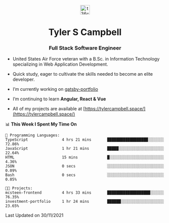 <p align="center">
<a href="https://www.linkedin.com/in/t36campbell" target="blank"><img align="center" src="https://ik.imagekit.io/t36campbell/Portfolio/linkedin.png.original_m8bbGgPh6.png" alt="t36campbell" height="30" width="30" /></a>
</p>
<h1 align="center">Tyler S Campbell</h1>
<h3 align="center">Full Stack Software Engineer</h3>

* United States Air Force veteran with a B.Sc. in Information Technology specializing in Web Application Development. 

* Quick study, eager to cultivate the skills needed to become an elite developer.

* I’m currently working on [gatsby-portfolio](https://github.com/t36campbell/gatsby-portfolio)

* I’m continuing to learn **Angular, React & Vue**

* All of my projects are available at [https://tylercampbell.space/](https://tylercampbell.space/)

<!--START_SECTION:waka-->
📊 **This Week I Spent My Time On** 

```text
💬 Programming Languages: 
TypeScript               4 hrs 21 mins       ██████████████████░░░░░░░   72.86% 
JavaScript               1 hr 21 mins        █████░░░░░░░░░░░░░░░░░░░░   22.64% 
HTML                     15 mins             █░░░░░░░░░░░░░░░░░░░░░░░░   4.36% 
JSON                     0 secs              ░░░░░░░░░░░░░░░░░░░░░░░░░   0.09% 
Bash                     0 secs              ░░░░░░░░░░░░░░░░░░░░░░░░░   0.05%

🐱‍💻 Projects: 
mcsteen-frontend         4 hrs 33 mins       ███████████████████░░░░░░   76.35% 
investment-portfolio     1 hr 24 mins        ██████░░░░░░░░░░░░░░░░░░░   23.65%

```


 Last Updated on 30/11/2021
<!--END_SECTION:waka-->
